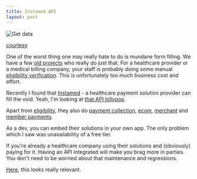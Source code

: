 ```yaml
---
title: Instamed API
layout: post
---
```


![Get data](http://www.seerinteractive.com/wp-content/uploads/2013/11/get-all-the-data-meme.jpg)

[courtesy](http://www.seerinteractive.com/blog/how-to-avoid-google-analytics-data-sampling-using-excel/)

One of the worst thing one may really hate to do is mundane form filling. We have a few [old projects](https://en.wikipedia.org/wiki/Legacy_system) who really do just that. For a healthcare provider or a medical billing company, your staff is probably doing some manual [eligibility verification](http://www.google.com/search?q=insurance+eligibility+verification). This is unfortunately too much business cost and effort.

Recently I found that [Instamed](http://www.instamed.com/) - a healthcare payment solution provider can fill the void. Yeah, I'm looking at [that API lollypop](http://developers.instamed.com/).

Apart from [eligibility](http://developers.instamed.com/eligibility-solution/), they also do [payment collection](http://developers.instamed.com/collect-premiums/), [ecom](http://developers.instamed.com/ecommerce-payments/), [merchant](http://developers.instamed.com/merchant-payments/) and [member payments](http://developers.instamed.com/embed-member-payments/).

As a dev, you can embed their solutions in your own app. The only problem which I saw was unavailability of a free tier.

If you're already a healthcare company using their solutions and (obviously) paying for it. Having an API integrated will make you brag more in parties. You don't need to be worried about that maintenance and regressions.

[Here](http://www.nextservices.com/), this looks really relevant.
